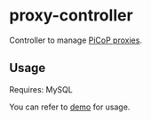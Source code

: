 # proxy-controller
Controller to manage [PiCoP proxies](https://github.com/picop-rd/proxy).

## Usage
Requires: MySQL

You can refer to [demo](https://github.com/picop-rd/demo) for usage.
